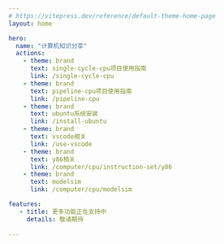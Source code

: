 ```yaml
---
# https://vitepress.dev/reference/default-theme-home-page
layout: home

hero:
  name: "计算机知识分享"
  actions:
    - theme: brand
      text: single-cycle-cpu项目使用指南
      link: /single-cycle-cpu
    - theme: brand
      text: pipeline-cpu项目使用指南
      link: /pipeline-cpu
    - theme: brand
      text: ubuntu系统安装
      link: /install-ubuntu
    - theme: brand
      text: vscode相关
      link: /use-vscode
    - theme: brand
      text: y86相关
      link: /computer/cpu/instruction-set/y86
    - theme: brand
      text: modelsim
      link: /computer/cpu/modelsim

features:
   - title: 更多功能正在支持中
     details: 敬请期待
  
---
```


